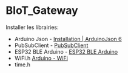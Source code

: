 # BIoT_Gateway

Installer les librairies:

- Arduino Json - [Installation | ArduinoJson 6](https://arduinojson.org/v6/doc/installation/)
- PubSubClient - [PubSubClient](https://github.com/knolleary/pubsubclient)
- ESP32 BLE Arduino - [ESP32 BLE Arduino](https://www.arduino.cc/reference/en/libraries/esp32-ble-arduino/)
- WiFi.h [Arduino - WiFi](https://www.arduino.cc/en/Reference/WiFi)
- time.h



